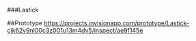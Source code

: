 ###Lastick

##Prototype
https://projects.invisionapp.com/prototype/Lastick-cjk62v9nl00c3z001u13m4dv5/inspect/ae9f145e
